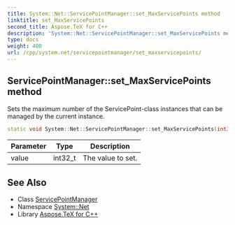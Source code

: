 ```yaml
---
title: System::Net::ServicePointManager::set_MaxServicePoints method
linktitle: set_MaxServicePoints
second_title: Aspose.TeX for C++
description: 'System::Net::ServicePointManager::set_MaxServicePoints method. Sets the maximum number of the ServicePoint-class instances that can be managed by the current instance in C++.'
type: docs
weight: 400
url: /cpp/system.net/servicepointmanager/set_maxservicepoints/
---
```

## ServicePointManager::set_MaxServicePoints method


Sets the maximum number of the ServicePoint-class instances that can be managed by the current instance.

```cpp
static void System::Net::ServicePointManager::set_MaxServicePoints(int32_t value)
```


| Parameter | Type | Description |
| --- | --- | --- |
| value | int32_t | The value to set. |

## See Also

* Class [ServicePointManager](../)
* Namespace [System::Net](../../)
* Library [Aspose.TeX for C++](../../../)
